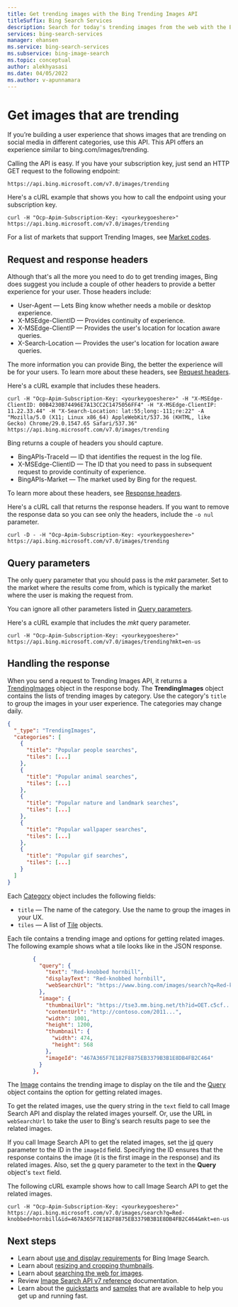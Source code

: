 ```yaml
---
title: Get trending images with the Bing Trending Images API
titleSuffix: Bing Search Services
description: Search for today's trending images from the web with the Bing Trending Images API.
services: bing-search-services
manager: ehansen
ms.service: bing-search-services
ms.subservice: bing-image-search
ms.topic: conceptual
author: alekhyasasi
ms.date: 04/05/2022
ms.author: v-apunnamara
---
```


# Get images that are trending

If you’re building a user experience that shows images that are trending on social media in different categories, use this API. This API offers an experience similar to bing.com/images/trending.

Calling the API is easy. If you have your subscription key, just send an HTTP GET request to the following endpoint:

```
https://api.bing.microsoft.com/v7.0/images/trending
```

Here's a cURL example that shows you how to call the endpoint using your subscription key. 

```curl
curl -H "Ocp-Apim-Subscription-Key: <yourkeygoeshere>" https://api.bing.microsoft.com/v7.0/images/trending
```

For a list of markets that support Trending Images, see [Market codes](../reference/market-codes.md#trending-image-api-markets).  


## Request and response headers

Although that's all the more you need to do to get trending images, Bing does suggest you include a couple of other headers to provide a better experience for your user. Those headers include:

- User-Agent &mdash; Lets Bing know whether needs a mobile or desktop experience.
- X-MSEdge-ClientID &mdash; Provides continuity of experience.
- X-MSEdge-ClientIP &mdash; Provides the user's location for location aware queries.
- X-Search-Location &mdash; Provides the user's location for location aware queries.

The more information you can provide Bing, the better the experience will be for your users. To learn more about these headers, see [Request headers](../reference/headers.md#request-headers).

Here's a cURL example that includes these headers.

```curl
curl -H "Ocp-Apim-Subscription-Key: <yourkeygoeshere>" -H "X-MSEdge-ClientID: 00B4230B74496E7A13CC2C1475056FF4" -H "X-MSEdge-ClientIP: 11.22.33.44" -H "X-Search-Location: lat:55;long:-111;re:22" -A "Mozilla/5.0 (X11; Linux x86_64) AppleWebKit/537.36 (KHTML, like Gecko) Chrome/29.0.1547.65 Safari/537.36" https://api.bing.microsoft.com/v7.0/images/trending
```

Bing returns a couple of headers you should capture. 

- BingAPIs-TraceId &mdash; ID that identifies the request in the log file.
- X-MSEdge-ClientID &mdash; The ID that you need to pass in subsequent request to provide continuity of experience.
- BingAPIs-Market &mdash; The market used by Bing for the request.

To learn more about these headers, see [Response headers](../reference/headers.md#response-headers).

Here's a cURL call that returns the response headers. If you want to remove the response data so you can see only the headers, include the `-o nul` parameter.

```curl
curl -D - -H "Ocp-Apim-Subscription-Key: <yourkeygoeshere>" https://api.bing.microsoft.com/v7.0/images/trending
```


## Query parameters

The only query parameter that you should pass is the *mkt* parameter. Set to the market where the results come from, which is typically the market where the user is making the request from.

You can ignore all other parameters listed in [Query parameters](../reference/query-parameters.md).

Here's a cURL example that includes the *mkt* query parameter.

```curl
curl -H "Ocp-Apim-Subscription-Key: <yourkeygoeshere>" https://api.bing.microsoft.com/v7.0/images/trending?mkt=en-us
```


## Handling the response

When you send a request to Trending Images API, it returns a [TrendingImages](../reference/response-objects.md#trendingimages) object in the response body. The **TrendingImages** object contains the lists of trending images by category. Use the category's `title` to group the images in your user experience. The categories may change daily.

```json
{
  "_type": "TrendingImages",
  "categories": [
    {
      "title": "Popular people searches",
      "tiles": [...]
    },
    {
      "title": "Popular animal searches",
      "tiles": [...]
    },
    {
      "title": "Popular nature and landmark searches",
      "tiles": [...]
    },
    {
      "title": "Popular wallpaper searches",
      "tiles": [...]
    },
    {
      "title": "Popular gif searches",
      "tiles": [...]
    }
  ]
}
```

Each [Category](../reference/response-objects.md#category) object includes the following fields:

- `title` &mdash; The name of the category. Use the name to group the images in your UX.
- `tiles` &mdash; A list of [Tile](../reference/response-objects.md#tile) objects. 

Each tile contains a trending image and options for getting related images. The following example shows what a tile looks like in the JSON response.

```json
        {
          "query": {
            "text": "Red-knobbed hornbill",
            "displayText": "Red-knobbed hornbill",
            "webSearchUrl": "https://www.bing.com/images/search?q=Red-knobbed+hornbill..."
          },
          "image": {
            "thumbnailUrl": "https://tse3.mm.bing.net/th?id=OET.c5cf...",
            "contentUrl": "http://contoso.com/2011...",
            "width": 1001,
            "height": 1200,
            "thumbnail": {
              "width": 474,
              "height": 568
            },
            "imageId": "467A365F7E182F8875EB3379B3B1E8DB4FB2C464"
          }
        },
```

The [Image](../reference/response-objects.md#image) contains the trending image to display on the tile and the [Query](../reference/response-objects.md#query) object contains the option for getting related images.

To get the related images, use the query string in the `text` field to call Image Search API and display the related images yourself. Or, use the URL in `webSearchUrl` to take the user to Bing's search results page to see the related images.

If you call Image Search API to get the related images, set the [id](../reference/query-parameters.md#id) query parameter to the ID in the `imageId` field. Specifying the ID ensures that the response contains the image (it is the first image in the response) and its related images. Also, set the [q](../reference/query-parameters.md#query) query parameter to the text in the **Query** object's `text` field.

The following cURL example shows how to call Image Search API to get the related images.

```curl
curl -H "Ocp-Apim-Subscription-Key: <yourkeygoeshere>" https://api.bing.microsoft.com/v7.0/images/search?q=Red-knobbed+hornbill&id=467A365F7E182F8875EB3379B3B1E8DB4FB2C464&mkt=en-us
```


## Next steps

- Learn about [use and display requirements](../../bing-web-search/use-display-requirements.md) for Bing Image Search.  
- Learn about [resizing and cropping thumbnails](../../bing-web-search/resize-and-crop-thumbnails.md).  
- Learn about [searching the web for images](get-images.md).
- Review [Image Search API v7 reference](../reference/endpoints.md) documentation.  
- Learn about the [quickstarts](../quickstarts/quickstarts.md) and [samples](../samples.md) that are available to help you get up and running fast.

